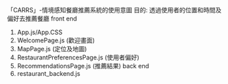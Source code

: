 「CARRS」-情境感知餐廳推薦系統的使用意圖
目的: 透過使用者的位置和時間及偏好去推薦餐廳
front end
1. App.js/App.CSS
2. WelcomePage.js (歡迎畫面)
3. MapPage.js (定位及地圖)
4. RestaurantPreferencesPage.js (使用者偏好)
5. RecommendationsPage.js (推薦結果)
back end
1. restaurant_backend.js

